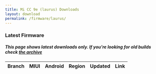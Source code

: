 ```yaml
---
title: Mi CC 9e (laurus) Downloads
layout: download
permalink: /firmware/laurus/
---
```


### Latest Firmware
##### This page shows latest downloads only. If you're looking for old builds check [the archive](/archive/firmware/laurus/)


<div class="table-responsive-md" id="table-wrapper">
<table id="firmware" class="compact table table-striped table-hover table-sm">
    <thead class="thead-dark">
        <tr>
            <th>Branch</th>
            <th>MIUI</th>
            <th>Android</th>
            <th>Region</th>
            <th>Updated</th>
            <th>Link</th>
        </tr>
    </thead>
    <script>loadFirmwareDownloads('laurus', 'latest')</script>
</table>
</div>
